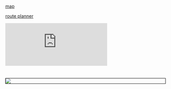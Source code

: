 


<a href="https://drive.google.com/file/d/1gdZPr6FWmMy-J4uvFzJi1J-7NzfFoiNb/view?usp=drivesdk"> map        </a>

<a href="https://moovitapp.com/?metroId=2122"> route planner </a>



<iframe src="https://free.timeanddate.com/countdown/i6wjyv1s/n101/cf100/cm0/cu4/ct5/cs1/ca0/co0/cr0/ss0/cac000/cpc000/pct/tc66c/fn3/fs175/szw320/szh135/iso2019-11-02T07:30:00" allowTransparency="true" frameborder="0" width="320" height="135"></iframe>


<script>(function(d, s, id) {
        var js, fjs = d.getElementsByTagName(s)[0];
        var ro = !!d.getElementById(id);
        js = d.createElement(s); js.id = id;
        js.src = "https://widgets.moovit.com/ws/90B471657AD81967E0530100007F0087/3032576";
        fjs.parentNode.insertBefore(js, fjs);
    })(document, 'script', 'moovit-jsw');</script>

   <div class="mv-gd-widget-20" 
        data-width="100%" 
        data-height="100%"
        data-id="3032576"></div>





<div class="jquery-script-clear"></div>
</div>
</div>
  <div class="container">
    <h1></h1>
    <div data-zoom="https://tfl.gov.uk/cdn/static/cms/images/london-rail-and-tube-services-map.gif" class="zoom" style="max-width: 600px; border: 1px solid black; overflow: hidden;">
      <img src="https://tfl.gov.uk/cdn/static/cms/images/london-rail-and-tube-services-map.gif" />
    </div>
</div>
<script src="http://code.jquery.com/jquery-3.1.1.min.js"></script>
<script src="jquery.imagezoom.js"></script>
<script>
  $('.zoom').zoom();
</script>
</html>
